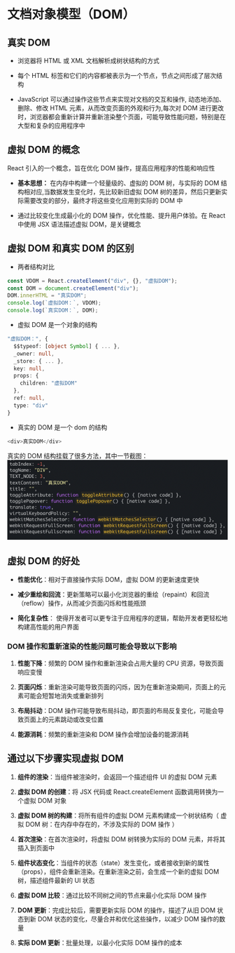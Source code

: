 # 文档对象模型（DOM）

## 真实 DOM

- 浏览器将 HTML 或 XML 文档解析成树状结构的方式

- 每个 HTML 标签和它们的内容都被表示为一个节点，节点之间形成了层次结构

- JavaScript 可以通过操作这些节点来实现对文档的交互和操作, 动态地添加、删除、修改 HTML 元素，从而改变页面的外观和行为,每次对 DOM 进行更改时，浏览器都会重新计算并重新渲染整个页面，可能导致性能问题，特别是在大型和复杂的应用程序中

## 虚拟 DOM 的概念

React 引入的一个概念，旨在优化 DOM 操作，提高应用程序的性能和响应性

- **基本思想：** 在内存中构建一个轻量级的、虚拟的 DOM 树，与实际的 DOM 结构相对应,当数据发生变化时，先比较新旧虚拟 DOM 树的差异，然后只更新实际需要改变的部分，最终才将这些变化应用到实际的 DOM 中

- 通过比较变化生成最小化的 DOM 操作，优化性能、提升用户体验。在 React 中使用 JSX 语法描述虚拟 DOM，是关键概念

## 虚拟 DOM 和真实 DOM 的区别

- 两者结构对比

```ts
const VDOM = React.createElement("div", {}, "虚拟DOM");
const DOM = document.createElement("div");
DOM.innerHTML = "真实DOM";
console.log(`虚拟DOM：`, VDOM);
console.log(`真实DOM：`, DOM);
```

- 虚拟 DOM 是一个对象的结构

```ts
"虚拟DOM：", {
  $$typeof: [object Symbol] { ... },
  _owner: null,
  _store: { ... },
  key: null,
  props: {
    children: "虚拟DOM"
  },
  ref: null,
  type: "div"
}
```

- 真实的 DOM 是一个 dom 的结构

```ts
<div>真实DOM</div>
```

真实的 DOM 结构挂载了很多方法，其中一节截图：
![真实DOM](image.png)

## 虚拟 DOM 的好处

- **性能优化**：相对于直接操作实际 DOM，虚拟 DOM 的更新速度更快

- **减少重绘和回流**：更新策略可以最小化浏览器的重绘（repaint）和回流（reflow）操作，从而减少页面闪烁和性能瓶颈

- **简化复杂性**： 使得开发者可以更专注于应用程序的逻辑，帮助开发者更轻松地构建高性能的用户界面

### DOM 操作和重新渲染的性能问题可能会导致以下影响

1. **性能下降**：频繁的 DOM 操作和重新渲染会占用大量的 CPU 资源，导致页面响应变慢

2. **页面闪烁**：重新渲染可能导致页面的闪烁，因为在重新渲染期间，页面上的元素可能会短暂地消失或重新排列

3. **布局抖动**：DOM 操作可能导致布局抖动，即页面的布局反复变化，可能会导致页面上的元素跳动或改变位置

4. **能源消耗**：频繁的重新渲染和 DOM 操作会增加设备的能源消耗

## 通过以下步骤实现虚拟 DOM

1. **组件的渲染**：当组件被渲染时，会返回一个描述组件 UI 的虚拟 DOM 元素

2. **虚拟 DOM 的创建**：将 JSX 代码或 React.createElement 函数调用转换为一个虚拟 DOM 对象

3. **虚拟 DOM 树的构建**：将所有组件的虚拟 DOM 元素构建成一个树状结构（ 虚拟 DOM 树：在内存中存在的，不涉及实际的 DOM 操作 ）

4. **首次渲染**：在首次渲染时，将虚拟 DOM 树转换为实际的 DOM 元素，并将其插入到页面中

5. **组件状态变化**：当组件的状态（state）发生变化，或者接收到新的属性（props），组件会重新渲染。在重新渲染之前，会生成一个新的虚拟 DOM 树，描述组件最新的 UI 状态

6. **虚拟 DOM 比较**：通过比较不同树之间的节点来最小化实际 DOM 操作

7. **DOM 更新**：完成比较后，需要更新实际 DOM 的操作，描述了从旧 DOM 状态到新 DOM 状态的变化，尽量合并和优化这些操作，以减少 DOM 操作的数量

8. **实际 DOM 更新**：批量处理，以最小化实际 DOM 操作的成本
